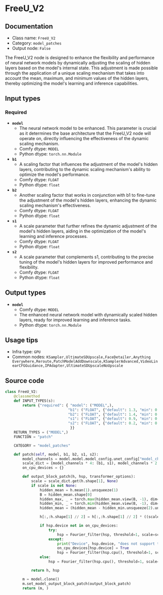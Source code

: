 # FreeU_V2
## Documentation
- Class name: `FreeU_V2`
- Category: `model_patches`
- Output node: `False`

The FreeU_V2 node is designed to enhance the flexibility and performance of neural network models by dynamically adjusting the scaling of hidden layers based on the model's internal state. This adjustment is made possible through the application of a unique scaling mechanism that takes into account the mean, maximum, and minimum values of the hidden layers, thereby optimizing the model's learning and inference capabilities.
## Input types
### Required
- **`model`**
    - The neural network model to be enhanced. This parameter is crucial as it determines the base architecture that the FreeU_V2 node will operate on, directly influencing the effectiveness of the dynamic scaling mechanism.
    - Comfy dtype: `MODEL`
    - Python dtype: `torch.nn.Module`
- **`b1`**
    - A scaling factor that influences the adjustment of the model's hidden layers, contributing to the dynamic scaling mechanism's ability to optimize the model's performance.
    - Comfy dtype: `FLOAT`
    - Python dtype: `float`
- **`b2`**
    - Another scaling factor that works in conjunction with b1 to fine-tune the adjustment of the model's hidden layers, enhancing the dynamic scaling mechanism's effectiveness.
    - Comfy dtype: `FLOAT`
    - Python dtype: `float`
- **`s1`**
    - A scale parameter that further refines the dynamic adjustment of the model's hidden layers, aiding in the optimization of the model's learning and inference processes.
    - Comfy dtype: `FLOAT`
    - Python dtype: `float`
- **`s2`**
    - A scale parameter that complements s1, contributing to the precise tuning of the model's hidden layers for improved performance and flexibility.
    - Comfy dtype: `FLOAT`
    - Python dtype: `float`
## Output types
- **`model`**
    - Comfy dtype: `MODEL`
    - The enhanced neural network model with dynamically scaled hidden layers, ready for improved learning and inference tasks.
    - Python dtype: `torch.nn.Module`
## Usage tips
- Infra type: `GPU`
- Common nodes: `KSampler,UltimateSDUpscale,FaceDetailer,Anything Everywhere,Reroute,PatchModelAddDownscale,KSamplerAdvanced,VideoLinearCFGGuidance,IPAdapter,UltimateSDUpscaleNoUpscale`


## Source code
```python
class FreeU_V2:
    @classmethod
    def INPUT_TYPES(s):
        return {"required": { "model": ("MODEL",),
                             "b1": ("FLOAT", {"default": 1.3, "min": 0.0, "max": 10.0, "step": 0.01}),
                             "b2": ("FLOAT", {"default": 1.4, "min": 0.0, "max": 10.0, "step": 0.01}),
                             "s1": ("FLOAT", {"default": 0.9, "min": 0.0, "max": 10.0, "step": 0.01}),
                             "s2": ("FLOAT", {"default": 0.2, "min": 0.0, "max": 10.0, "step": 0.01}),
                              }}
    RETURN_TYPES = ("MODEL",)
    FUNCTION = "patch"

    CATEGORY = "model_patches"

    def patch(self, model, b1, b2, s1, s2):
        model_channels = model.model.model_config.unet_config["model_channels"]
        scale_dict = {model_channels * 4: (b1, s1), model_channels * 2: (b2, s2)}
        on_cpu_devices = {}

        def output_block_patch(h, hsp, transformer_options):
            scale = scale_dict.get(h.shape[1], None)
            if scale is not None:
                hidden_mean = h.mean(1).unsqueeze(1)
                B = hidden_mean.shape[0]
                hidden_max, _ = torch.max(hidden_mean.view(B, -1), dim=-1, keepdim=True)
                hidden_min, _ = torch.min(hidden_mean.view(B, -1), dim=-1, keepdim=True)
                hidden_mean = (hidden_mean - hidden_min.unsqueeze(2).unsqueeze(3)) / (hidden_max - hidden_min).unsqueeze(2).unsqueeze(3)

                h[:,:h.shape[1] // 2] = h[:,:h.shape[1] // 2] * ((scale[0] - 1 ) * hidden_mean + 1)

                if hsp.device not in on_cpu_devices:
                    try:
                        hsp = Fourier_filter(hsp, threshold=1, scale=scale[1])
                    except:
                        print("Device", hsp.device, "does not support the torch.fft functions used in the FreeU node, switching to CPU.")
                        on_cpu_devices[hsp.device] = True
                        hsp = Fourier_filter(hsp.cpu(), threshold=1, scale=scale[1]).to(hsp.device)
                else:
                    hsp = Fourier_filter(hsp.cpu(), threshold=1, scale=scale[1]).to(hsp.device)

            return h, hsp

        m = model.clone()
        m.set_model_output_block_patch(output_block_patch)
        return (m, )

```
